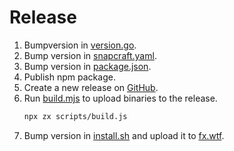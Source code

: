 # Release

1. Bumpversion in [version.go](version.go).
2. Bump version in [snapcraft.yaml](snap/snapcraft.yaml).
3. Bump version in [package.json](npm/package.json).
4. Publish npm package.
5. Create a new release on [GitHub](https://github.com/antonmedv/fx/releases/new).
6. Run [build.mjs](scripts/build.mjs) to upload binaries to the release.
   ```sh
   npx zx scripts/build.js 
   ```
7. Bump version in [install.sh](https://github.com/antonmedv/fx.wtf/blob/master/public/install.sh) and upload it
   to [fx.wtf](https://fx.wtf).
